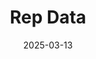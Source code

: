 ---  
layout: startup_page  
title: "Rep Data"  
id: "repdata.com"  
permalink: "/repdatarepdata.com03132025/"  
website: "https://repdata.com/"  
funding_round: "Growth Financing"  
funding_amount: ""  
investors: "Mountaingate Capital"  
about: "Rep Data provides high-quality research data and fraud prevention solutions, specializing in the market research industry. Their platforms, Research Desk and Research Defender, help global brands, insight firms, and consultancies improve data integrity and efficiency, offering fraud detection and real-time data controls."  
markets: "Market Research, Data Analytics"  
hq: "New Orleans, Louisiana, United States"  
founded_year: "2020"  
linkedin: "https://www.linkedin.com/company/rep-data"  
twitter: "https://twitter.com/RepDataLLC"  
instagram: ""  
facebook: ""  
crunchbase: "https://www.crunchbase.com/organization/rep-data"  
pitchbook: "https://pitchbook.com/profiles/company/442969-21"  

date_display: "13-Mar-2025"  
date: "2025-03-13"

# SEO Optimization  
meta_title: "Rep Data - Growth Financing"  
meta_description: "Rep Data, Rep Data provides high-quality research data and fraud prevention solutions, specializing in the market research industry. Their platforms, Research D..."  
meta_keywords: "Rep Data, Market Research, Data Analytics, Growth Financing funding"  
canonical_url: "https://startup.projectstartups.com/repdatarepdata.com03132025/"  
---